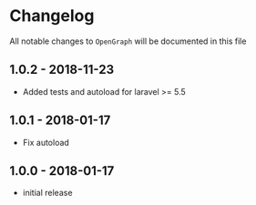 # Changelog

All notable changes to `OpenGraph` will be documented in this file

## 1.0.2 - 2018-11-23
- Added tests and autoload for laravel >= 5.5

## 1.0.1 - 2018-01-17
- Fix autoload

## 1.0.0 - 2018-01-17
- initial release
